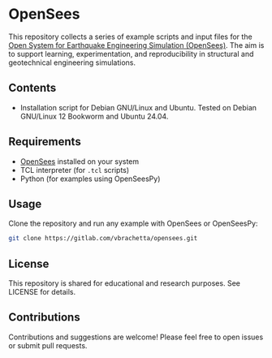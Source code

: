 # OpenSees

This repository collects a series of example scripts and input files for the [Open System for Earthquake Engineering Simulation (OpenSees)](https://opensees.berkeley.edu/). The aim is to support learning, experimentation, and reproducibility in structural and geotechnical engineering simulations.

## Contents

- Installation script for Debian GNU/Linux and Ubuntu. Tested on Debian GNU/Linux 12 Bookworm and Ubuntu 24.04.

## Requirements

- [OpenSees](https://opensees.berkeley.edu) installed on your system  
- TCL interpreter (for `.tcl` scripts)  
- Python (for examples using OpenSeesPy)

## Usage

Clone the repository and run any example with OpenSees or OpenSeesPy:

```bash
git clone https://gitlab.com/vbrachetta/opensees.git
```

## License

This repository is shared for educational and research purposes. See LICENSE for details.

## Contributions

Contributions and suggestions are welcome! Please feel free to open issues or submit pull requests.
